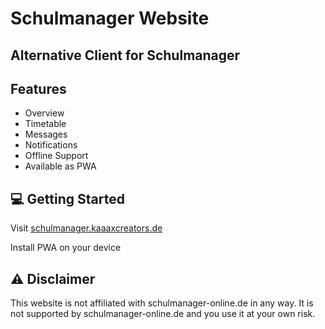 # Schulmanager Website

## Alternative Client for Schulmanager

## Features

- Overview
- Timetable
- Messages
- Notifications
- Offline Support
- Available as PWA

## 💻 Getting Started

Visit [schulmanager.kaaaxcreators.de](https://schulmanager.kaaaxcreators.de)

Install PWA on your device

## ⚠️ Disclaimer

This website is not affiliated with schulmanager-online.de in any way. It is not supported by schulmanager-online.de and you use it at your own risk.
